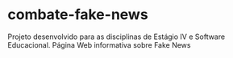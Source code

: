 # combate-fake-news
Projeto desenvolvido para as disciplinas de Estágio IV e Software Educacional. Página Web informativa sobre Fake News
